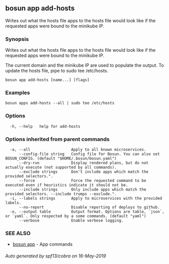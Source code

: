 ## bosun app add-hosts

Writes out what the hosts file apps to the hosts file would look like if the requested apps were bound to the minikube IP.

### Synopsis

Writes out what the hosts file apps to the hosts file would look like if the requested apps were bound to the minikube IP.

The current domain and the minikube IP are used to populate the output. To update the hosts file, pipe to sudo tee /etc/hosts.

```
bosun app add-hosts [name...] [flags]
```

### Examples

```
bosun apps add-hosts --all | sudo tee /etc/hosts
```

### Options

```
  -h, --help   help for add-hosts
```

### Options inherited from parent commands

```
  -a, --all                  Apply to all known microservices.
      --config-file string   Config file for Bosun. You can also set BOSUN_CONFIG. (default "$HOME/.bosun/bosun.yaml")
      --dry-run              Display rendered plans, but do not actually execute (not supported by all commands).
      --exclude strings      Don't include apps which match the provided selectors.".
      --force                Force the requested command to be executed even if heuristics indicate it should not be.
      --include strings      Only include apps which match the provided selectors. --include trumps --exclude.".
  -i, --labels strings       Apply to microservices with the provided labels.
      --no-report            Disable reporting of deploys to github.
  -o, --output table         Output format. Options are table, `json`, or `yaml`. Only respected by a some commands. (default "yaml")
      --verbose              Enable verbose logging.
```

### SEE ALSO

* [bosun app](bosun_app.md)	 - App commands

###### Auto generated by spf13/cobra on 16-May-2019
